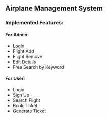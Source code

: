 ## Airplane Management System

### Implemented Features:
#### For Admin:
* Login
* Flight Add
* Flight Remove
* Edit Details
* Free Search by Keyword

#### For User:
* Login 
* Sign Up
* Search Flight
* Book Ticket
* Generate Ticket
